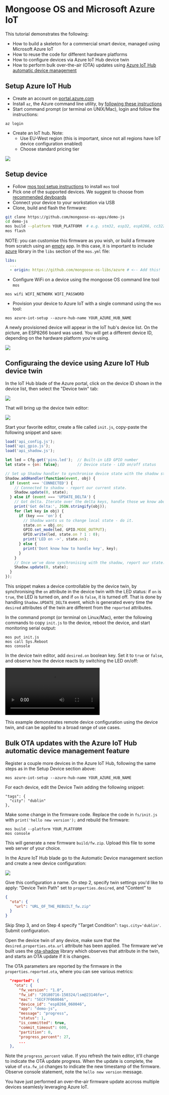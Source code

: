 # Mongoose OS and Microsoft Azure IoT

This tutorial demonstrates the following:

- How to build a skeleton for a commercial smart device, managed using Microsoft Azure IoT
- How to reuse the code for different hardware platforms
- How to configure devices via Azure IoT Hub device twin
- How to perform bulk over-the-air (OTA) updates using [Azure IoT Hub automatic device management](https://docs.microsoft.com/en-us/azure/iot-hub/iot-hub-auto-device-config)


## Setup Azure IoT Hub

- Create an account on [portal.azure.com](http://portal.azure.com)
- Install `az`, the Azure command line utility, by [following these instructions](https://docs.microsoft.com/en-us/cli/azure/install-azure-cli?view=azure-cli-latest")
- Start command prompt (or terminal on UNIX/Mac), login and follow the instructions:
```
az login
```
- Create an IoT hub. Note:
   * Use EU-West region (this is important, since not all regions have IoT device configuration enabled)
   * Choose standard pricing tier

![](images/azure1.png)

## Setup device

- Follow [mos tool setup instructions](/software.html) to install `mos` tool
- Pick one of the supported devices. We suggest to choose from [recommended devboards](../quickstart/devboards.md)
- Connect your device to your workstation via USB
- Clone, build and flash the firmware:
```bash
git clone https://github.com/mongoose-os-apps/demo-js
cd demo-js
mos build --platform YOUR_PLATFORM  # e.g. stm32, esp32, esp8266, cc3220
mos flash
```
NOTE: you can customise this firmware as you wish, or build a firmware
from scratch using an [empty](https://github.com/mongoose-os-apps/empty) app.
In this case, it is important to include
[azure](https://github.com/mongoose-os-libs/azure) library in the `libs` section
of the `mos.yml` file:
```yaml
libs:
  ...
  - origin: https://github.com/mongoose-os-libs/azure # <-- Add this!
```


- Configure WiFi on a device using the mongoose OS command line tool `mos`
```
mos wifi WIFI_NETWORK WIFI_PASSWORD
```

- Provision your device to Azure IoT with a single command using the `mos` tool:
```
mos azure-iot-setup --azure-hub-name YOUR_AZURE_HUB_NAME
```

A newly provisioned device will appear in the IoT hub's device list. On the
picture, an ESP8266 board was used. You will get a different device ID,
depending on the hardware platform you're using.

![](images/azure2.png)

## Configuraing the device using Azure IoT Hub device twin

In the IoT Hub blade of the Azure portal, click on the device ID shown in the device list, then select the
"Device twin" tab:

![](images/azure3.png)

That will bring up the device twin editor:

![](images/azure4.png)

Start your favorite editor, create a file called `init.js`, copy-paste
the following snippet and save:

```javascript
load('api_config.js');
load('api_gpio.js');
load('api_shadow.js');

let led = Cfg.get('pins.led');  // Built-in LED GPIO number
let state = {on: false};        // Device state - LED on/off status

// Set up Shadow handler to synchronise device state with the shadow state
Shadow.addHandler(function(event, obj) {
  if (event === 'CONNECTED') {
    // Connected to shadow - report our current state.
    Shadow.update(0, state);
  } else if (event === 'UPDATE_DELTA') {
    // Got delta. Iterate over the delta keys, handle those we know about.
    print('Got delta:', JSON.stringify(obj));
    for (let key in obj) {
      if (key === 'on') {
        // Shadow wants us to change local state - do it.
        state.on = obj.on;
        GPIO.set_mode(led, GPIO.MODE_OUTPUT);
        GPIO.write(led, state.on ? 1 : 0);
        print('LED on ->', state.on);
      } else {
        print('Dont know how to handle key', key);
      }
    }
    // Once we've done synchronising with the shadow, report our state.
    Shadow.update(0, state);
  }
});
```

This snippet makes a device controllable by the device twin, by synchronising
the `on` attribute in the device twin with the LED status: if `on` is `true`,
the LED is turned on, and if `on` is `false`, it is turned off. That is done
by handling `Shadow.UPDATE_DELTA` event, which is generated every time
the `desired` attributes of the twin are different from the `reported` attributes.

In the command prompt (or terminal on Linux/Mac), enter the following commands
to copy `init.js` to the device, reboot the device, and start monitoring
serial output:

```
mos put init.js
mos call Sys.Reboot
mos console 
```

In the device twin editor, add `desired.on` boolean key. Set it to `true` or
`false`, and observe how the device reacts by switching the LED on/off:

<video controls="" class="text-center border w-75 my-2">
    <source src="images/azure5.mp4" type="video/mp4">
</video>

This example demonstrates remote device configuration using the device twin, and can be
applied to a broad range of use cases.


## Bulk OTA updates with the Azure IoT Hub automatic device management feature

Register a couple more devices in the Azure IoT Hub, following the same steps as in the Setup Device section above:

```
mos azure-iot-setup --azure-hub-name YOUR_AZURE_HUB_NAME
```

For each device, edit the Device Twin adding the following snippet:

```
"tags": {
  "city": "dublin"
},
```

Make some change in the firmware code. Replace the code in `fs/init.js` with
`print('hello new version');` and rebuild the firmware:

```
mos build --platform YOUR_PLATFORM
mos console
```

This will generate a new firmware `build/fw.zip`. Upload this file to some
web server of your choice.

In the Azure IoT Hub blade go to the Automatic Device management section and create a new device configuration:

![](images/azure6.png)


Give this configuration a name. On step 2, specify twin settings you'd like
to apply: "Device Twin Path" set to `properties.desired`, and "Content" to

```json
{
  "ota": {
    "url": "URL_OF_THE_REBUILT_fw.zip"
  }
}
```
Skip Step 3, and on Step 4 specify "Target Condition":
`tags.city='dublin'`. Submit configuration.

Open the device twin of any device, make sure that the
`desired.properties.ota.url` attribute has been applied. The firmware we've
built uses the [ota-shadow](https://github.com/mongoose-os-libs/ota-shadow)
library which observes that attribute in the twin, and starts an OTA update
if it is changes.

The OTA parameters are reported by the firmware in the `properties.reported.ota`,
where you can see various metrics:

```json
  "reported": {
    "ota": {
      "fw_version": "1.0",
      "fw_id": "20180716-150324/lsm@23146fe+",
      "mac": "5ECF7F060046",
      "device_id": "esp8266_060046",
      "app": "demo-js",
      "message": "progress",
      "status": 1,
      "is_committed": true,
      "commit_timeout": 600,
      "partition": 0,
      "progress_percent": 27,
      ...
  },
```

Note the `progress_percent` value. If you refresh the twin editor, it'll change
to indicate the OTA update progress. When the update is complete, the value of
`ota.fw_id` changes to indicate the new timestamp of the firmware.
Observe console statement, note the `hello new version` message.

You have just performed an over-the-air firmware update accross multiple devices seamlesly leveraging Azure IoT.
